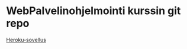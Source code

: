 # WebPalvelinohjelmointi kurssin git repo

[Heroku-sovellus](https://blooming-ocean-15693.herokuapp.com/breweries)

